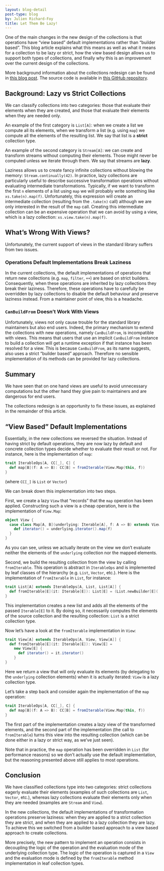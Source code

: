 ```yaml
---
layout: blog-detail
post-type: blog
by: Julien Richard-Foy
title: Let Them Be Lazy!
---
```


One of the main changes in the new design of the collections is that operations have
“view based” default implementations rather than “builder based”. This blog article
explains what this means as well as what it means for a collection to be lazy or
strict, how the view based design allows us to support both types of collections,
and finally why this is an improvement over the current design of the collections.

More background information about the collections redesign can be found in
[this blog post](http://www.scala-lang.org/blog/2017/02/28/collections-rework.html). The
source code is available in
[this GitHub repository](https://github.com/scala/collection-strawman).

## Background: Lazy vs Strict Collections

We can classify collections into two categories: those that evaluate their elements when
they are created, and those that evaluate their elements when they are needed only.

An example of the first category is `List[A]`: when we create a list we compute all
its elements, when we transform a list (e.g. using `map`) we compute all the elements
of the resulting list. We say that list is a **strict** collection type.

An example of the second category is `Stream[A]`: we can create and transform streams
without computing their elements. Those might never be computed unless we iterate
through them. We say that streams are **lazy**.

Laziness allows us to create fancy infinite collections without blowing the memory:
`Stream.continually(42)`. In practice, lazy collections are particularly useful to
describe successive transformation operations without evaluating intermediate
transformations. Typically, if we want to transform the first `n` elements of
a list using `map` we will probably write something like `xs.take(n).map(f)`.
Unfortunately, this expression will create an intermediate collection (resulting from
the `.take(n)` call) although we are only interested in the result of the `map` call.
Creating this intermediate collection can be an expensive operation that we can
avoid by using a view, which is a lazy collection: `xs.view.take(n).map(f)`.

## What’s Wrong With Views?

Unfortunately, the current support of views in the standard library suffers from
two issues.

### Operations Default Implementations Break Laziness

In the current collections, the default implementations of operations that return
new collections (e.g. `map`, `filter`, `++`) are based on strict builders.
Consequently, when these operations are inherited by lazy collections they break
their laziness. Therefore, these operations have to carefully be overridden by lazy
collections to disable the default behaviour and preserve laziness instead.
From a maintainer point of view, this is a headache.

### `CanBuildFrom` Doesn’t Work With Views

Unfortunately, views not only cause trouble for the standard library maintainers
but also end users. Indeed, the primary mechanism to extend the collections
with new operations, namely `CanBuildFrom`, is incompatible with views. This means
that users that use an implicit `CanBuildFrom` instance to build a collection will
get a runtime exception if that instance has been resolved for a view.
This is because `CanBuildFrom`, as its name suggests, also uses a strict
“builder based” approach. Therefore no sensible implementation of its methods can
be provided for lazy collections.

## Summary

We have seen that on one hand views are useful to avoid unnecessary computations but
the other hand they give pain to maintainers and are dangerous for end users.

The collections redesign is an opportunity to fix these issues, as
explained in the remainder of this article.

## “View Based” Default Implementations

Essentially, in the new collections we reversed the situation.
Instead of having strict by default operations, they are now lazy by default and
concrete collection types decide whether to evaluate their result or not. For instance,
here is the implementation of `map`:

~~~ scala
trait IterableOps[A, CC[_], C] {
  def map[B](f: A => B): CC[B] = fromIterable(View.Map(this, f))
}
~~~

(where `CC[_]` is `List` or `Vector`)

We can break down this implementation into two steps.

First, we create a lazy `View` that “records” that the `map` operation has been applied.
Constructing such a view is a cheap operation, here is the implementation of
`View.Map`:

~~~ scala
object View {
  case class Map[A, B](underlying: Iterable[A], f: A => B) extends View[B] {
    def iterator() = underlying.iterator().map(f)
  }
}
~~~

As you can see, unless we actually iterate on the view we don’t evaluate neither the elements
of the `underlying` collection nor the mapped elements.

Second, we build the resulting collection from the view by calling `fromIterable`. This operation
is abstract in `IterableOps` and is implemented by leaf classes of the hierarchy (e.g.
`List`, `Vector`, etc.). Here is the implementation of `fromIterable` in `List`,
for instance:

~~~ scala
trait List[A] extends IterableOps[A, List, List[A]] {
  def fromIterable[E](it: Iterable[E]): List[E] = (List.newBuilder[E]() ++= it).result()
}
~~~

This implementation creates a new list and adds all the elements of the passed `Iterable[E]`
to it. By doing so, it necessarily computes the elements of the source collection
and the resulting collection: `List` is a strict collection type.

Now let’s have a look at the `fromIterable` implementation in `View`:

~~~ scala
trait View[A] extends IterableOps[A, View, View[A]] {
  def fromIterable[E](it: Iterable[E]): View[E] =
    new View[E] {
      def iterator() = it.iterator()
    }
}
~~~

Here we return a view that will only evaluate its elements (by delegating to the
`underlying` collection elements) when it is actually iterated: `View` is a lazy
collection type.

Let’s take a step back and consider again the implementation of the `map` operation:

~~~ scala
trait IterableOps[A, CC[_], C] {
  def map[B](f: A => B): CC[B] = fromIterable(View.Map(this, f))
}
~~~

The first part of the implementation creates a lazy view of the transformed elements,
and the second part of the implementation (the call to `fromIterable`) turns this view
into the resulting collection (which can be done either in a lazy or strict way, as
we’ve just seen).

Note that in practice, the `map` operation has been overridden in `List` (for performance
reasons) so we don’t actually use the default implementation, but the reasoning presented
above still applies to most operations.

## Conclusion

We have classified collections type into two categories: strict collections eagerly evaluate
their elements (examples of such collections are `List`, `Vector`, etc.), whereas lazy
collections evaluate their elements only when they are needed (examples are `Stream` and
`View`).

In the new collections, the default implementations of transformation operations preserve
laziness: when they are applied to a strict collection they are strict, and when they are
applied to a lazy collection they are lazy. To achieve this we switched from a
builder based approach to a view based approach to create collections.

More precisely, the new pattern to implement an operation consists in decoupling the
logic of the operation and the evaluation mode of the underlying collection type.
The logic of the operation is captured in a `View` and the evaluation mode is
defined by the `fromIterable` method implementation in leaf collection types.
